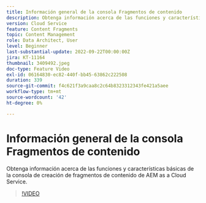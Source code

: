 ```yaml
---
title: Información general de la consola Fragmentos de contenido
description: Obtenga información acerca de las funciones y características básicas de la consola de creación de fragmentos de contenido de AEM as a Cloud Service.
version: Cloud Service
feature: Content Fragments
topic: Content Management
role: Data Architect, User
level: Beginner
last-substantial-update: 2022-09-22T00:00:00Z
jira: KT-11164
thumbnail: 3409492.jpeg
doc-type: Feature Video
exl-id: 06164830-ec82-440f-bb45-63862c222508
duration: 339
source-git-commit: f4c621f3a9caa8c2c64b8323312343fe421a5aee
workflow-type: tm+mt
source-wordcount: '42'
ht-degree: 0%

---
```


# Información general de la consola Fragmentos de contenido

Obtenga información acerca de las funciones y características básicas de la consola de creación de fragmentos de contenido de AEM as a Cloud Service.

>[!VIDEO](https://video.tv.adobe.com/v/3409492?quality=12&learn=on)
